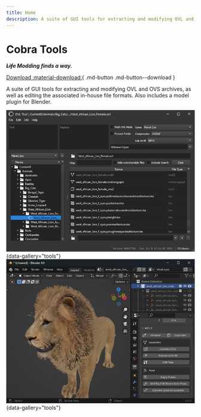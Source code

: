 ```yaml
---
title: Home
description: A suite of GUI tools for extracting and modifying OVL and OVS archives, as well as editing the associated in-house file formats. Also includes a model plugin for Blender.
---
```


# Cobra Tools

***~~Life~~ Modding finds a way.***

[Download :material-download:](Download.md){ .md-button .md-button--download }

A suite of GUI tools for extracting and modifying OVL and OVS archives, as well as editing the associated in-house file formats. Also includes a model plugin for Blender.

![OVL Tool](./assets/images/ovl_tool.png){data-gallery="tools"}
![Blender Plugin](./assets/images/blender_plugin.png){data-gallery="tools"}
